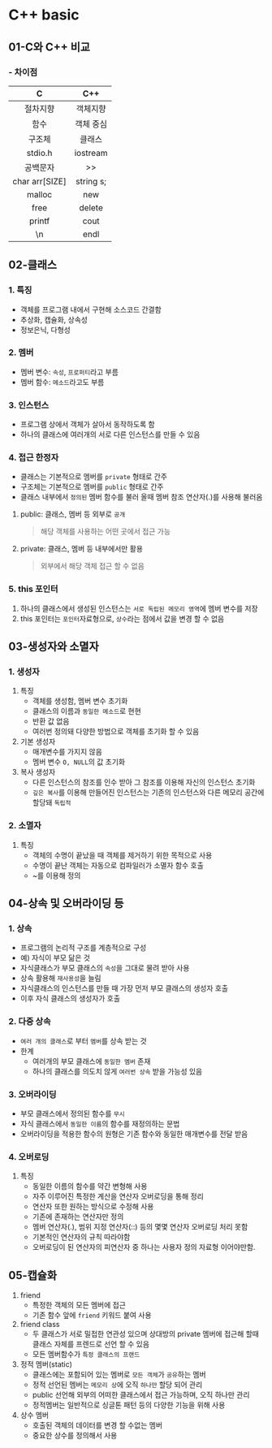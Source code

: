 # C++ basic

## 01-C와 C++ 비교
### -  차이점
   C | C++
   :---: | :---:
   절차지향 | 객체지향
   함수 | 객체 중심
   구조체 | 클래스
   stdio.h | iostream
   공백문자 | >>
   char arr[SIZE] | string s;
   malloc | new
   free | delete 
   printf | cout
   \n | endl

## 02-클래스
### 1. 특징
   - 객체를 프로그램 내에서 구현해 소스코드 간결함
   - 추상화, 캡슐화, 상속성
   - 정보은닉, 다형성
### 2. 멤버
   - 멤버 변수: `속성`, `프로퍼티`라고 부름
   - 멤버 함수: `메소드`라고도 부름
### 3. 인스턴스
   - 프로그램 상에서 객체가 살아서 동작하도록 함
   - 하나의 클래스에 여러개의 서로 다른 인스턴스를 만들 수 있음
### 4. 접근 한정자
   - 클래스는 기본적으로 멤버를 `private` 형태로 간주
   - 구조체는 기본적으로 멤버를 `public` 형태로 간주
   - 클래스 내부에서 `정의된` 멤버 함수를 불러 올때 멤버 참조 연산자(.)를 사용해 불러옴
   1. public: 클래스, 멤버 등 외부로 `공개`
      > 해당 객체를 사용하는 어떤 곳에서 접근 가능
   2. private: 클래스, 멤버 등 내부에서만 활용
      > 외부에서 해당 객체 접근 할 수 없음
### 5. this 포인터
1. 하나의 클래스에서 생성된 인스턴스는 `서로 독립된 메모리 영역`에 멤버 변수를 저장
2. this 포인터는 `포인터`자료형으로, `상수`라는 점에서 값을 변경 할 수 없음

## 03-생성자와 소멸자
### 1. 생성자
1. 특징
   - 객체를 생성함, 멤버 변수 초기화
   - 클래스의 이름과 `동일한 메소드`로 현현
   - 반환 값 없음
   - 여러번 정의돼 다양한 방법으로 객체를 초기화 할 수 있음
2. 기본 생성자
   - 매개변수를 가지지 않음
   - 멤버 변수 `O, NULL`의 값 초기화
3. 복사 생성자
   - 다른 인스턴스의 참조를 인수 받아 그 참조를 이용해 자신의 인스턴스 초기화
   - `깊은 복사`를 이용해 만들어진 인스턴스는 기존의 인스턴스와 다른 메모리 공간에 할당돼 `독립적`
### 2. 소멸자
1. 특징
   - 객체의 수명이 끝났을 때 객체를 제거하기 위한 목적으로 사용
   - 수명이 끝난 객체는 자동으로 컴파일러가 소멸자 함수 호출
   - ~를 이용해 정의

## 04-상속 및 오버라이딩 등
### 1. 상속
   - 프로그램의 논리적 구조를 계층적으로 구성
   - 예) 자식이 부모 닮은 것
   - 자식클래스가 부모 클래스의 `속성`을 그대로 물려 받아 사용
   - 상속 활용해 `재사용성`을 늘림 
   - 자식클래스의 인스턴스를 만들 때 가장 먼저 부모 클래스의 생성자 호출
   - 이후 자식 클래스의 생성자가 호출
### 2. 다중 상속
   - `여러 개의 클래스`로 부터 `멤버`를 상속 받는 것
   - 한계
     - 여러개의 부모 클래스에 `동일한 멤버` 존재
     - 하나의 클래스를 의도치 않게 `여러번 상속` 받을 가능성 있음
### 3. 오버라이딩
   - 부모 클래스에서 정의된 함수를 `무시`
   - 자식 클래스에서 `동일한 이름`의 함수를 재정의하는 문법
   - 오버라이딩을 적용한 함수의 원형은 기존 함수와 동일한 매개변수를 전달 받음
### 4. 오버로딩
1. 특징
   - 동일한 이름의 함수를 약간 변형해 사용
   - 자주 이루어진 특정한 계산을 연산자 오버로딩을 통해 정리
   - 연산자 또한 원하는 방식으로 수정해 사용
   - 기존에 존재하는 연산자만 정의
   - 멤버 연산자(.), 범위 지정 연산자(::) 등의 몇몇 연산자 오버로딩 처리 못함
   - 기본적인 연산자의 규칙 따라야함
   - 오버로딩이 된 연산자의 피연산자 중 하나는 사용자 정의 자료형 이어야만함.

## 05-캡슐화
1. friend
   - 특정한 객체의 모든 멤버에 접근
   - 기존 함수 앞에 `friend` 키워드 붙여 사용
2. friend class
   - 두 클래스가 서로 밀접한 연관성 있으며 상대방의 private 멤버에 접근해 할때 클래스 자체를 프렌드로 선언 할 수 있음
   - 모든 멤버함수가 `특정 클래스의 프랜드`
3. 정적 멤버(static)
   - 클래스에는 포함되어 있는 멤버로 `모든 객체`가 `공유`하는 멤버
   - 정적 선언된 멤버는 `메모리 상`에 오직 `하나만` 할당 되어 관리
   - public 선언해 외부의 어떠한 클래스에서 접근 가능하며, 오직 하나만 관리
   - 정적멤버는 일반적으로 싱글톤 패턴 등의 다양한 기능을 위해 사용
4. 상수 멤버
   - 호출된 객체의 데이터를 변경 할 수없는 멤버
   - 중요한 상수를 정의해서 사용
